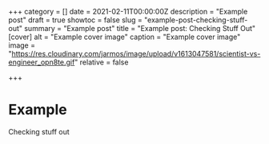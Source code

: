 +++
category = []
date = 2021-02-11T00:00:00Z
description = "Example post"
draft = true
showtoc = false
slug = "example-post-checking-stuff-out"
summary = "Example post"
title = "Example post: Checking Stuff Out"
[cover]
alt = "Example cover image"
caption = "Example cover image"
image = "https://res.cloudinary.com/jarmos/image/upload/v1613047581/scientist-vs-engineer_opn8te.gif"
relative = false

+++
# Example

Checking stuff out